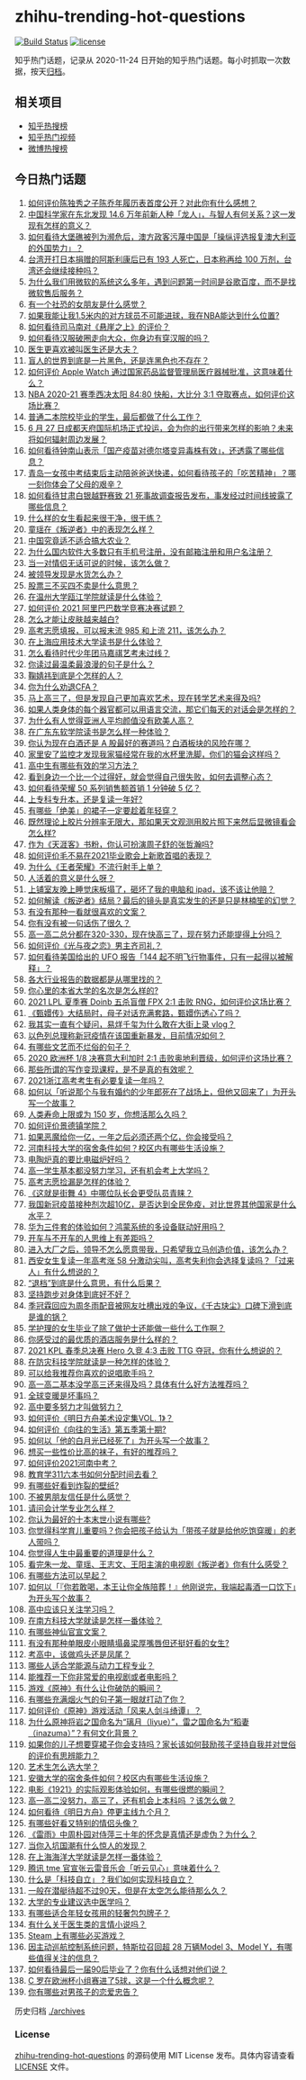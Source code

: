 # zhihu-trending-hot-questions

[![Build Status](https://github.com/justjavac/zhihu-trending-hot-questions/workflows/ci/badge.svg?branch=master)](https://github.com/justjavac/zhihu-trending-hot-questions/actions)
[![license](https://img.shields.io/github/license/justjavac/zhihu-trending-hot-questions)](https://github.com/justjavac/zhihu-trending-hot-questions/blob/master/LICENSE)

知乎热门话题，记录从 2020-11-24 日开始的知乎热门话题。每小时抓取一次数据，按天[归档](./archives)。

## 相关项目

- [知乎热搜榜](https://github.com/justjavac/zhihu-trending-top-search)
- [知乎热门视频](https://github.com/justjavac/zhihu-trending-hot-video)
- [微博热搜榜](https://github.com/justjavac/weibo-trending-hot-search)

## 今日热门话题

<!-- BEGIN -->
<!-- 最后更新时间 Sun Jun 27 2021 16:01:39 GMT+0800 (China Standard Time) -->

1. [如何评价陈独秀之子陈乔年履历表首度公开？对此你有什么感想？](https://www.zhihu.com/question/464933522)
2. [中国科学家在东北发现 14.6
   万年前新人种「龙人」，与智人有何关系？这一发现有怎样的意义？](https://www.zhihu.com/question/467654212)
3. [如何看待大堡礁被列为濒危后，澳方政客污蔑中国是「操纵评选报复澳大利亚的外国势力」？](https://www.zhihu.com/question/466643968)
4. [台湾开打日本捐赠的阿斯利康后已有 193 人死亡，日本称再给 100
   万剂，台湾还会继续接种吗？](https://www.zhihu.com/question/467768491)
5. [为什么我们用微软的系统这么多年，遇到问题第一时间是谷歌百度，而不是找微软售后服务？](https://www.zhihu.com/question/463391853)
6. [有一个社恐的女朋友是什么感觉？](https://www.zhihu.com/question/323962570)
7. [如果我能让我1.5米内的对方球员不可能进球，我在NBA能达到什么位置?](https://www.zhihu.com/question/402597076)
8. [如何看待司马南对《悬崖之上》的评价？](https://www.zhihu.com/question/462226337)
9. [如何看待汉服破圈走向大众，你身边有穿汉服的吗？](https://www.zhihu.com/question/467576874)
10. [医生更喜欢被叫医生还是大夫？](https://www.zhihu.com/question/392695588)
11. [盲人的世界到底是一片黑色，还是连黑色也不存在？](https://www.zhihu.com/question/48476818)
12. [如何评价 Apple Watch
    通过国家药品监督管理局医疗器械批准，这意味着什么？](https://www.zhihu.com/question/467625126)
13. [NBA 2020-21 赛季西决太阳 84:80 快船，大比分 3:1
    夺取赛点，如何评价这场比赛？](https://www.zhihu.com/question/468067856)
14. [普通二本院校毕业的学生，最后都做了什么工作？](https://www.zhihu.com/question/267563742)
15. [6 月 27
    日成都天府国际机场正式投运，会为你的出行带来怎样的影响？未来将如何辐射周边发展？](https://www.zhihu.com/question/467116966)
16. [如何看待钟南山表示「国产疫苗对德尔塔变异毒株有效」，还透露了哪些信息？](https://www.zhihu.com/question/467727614)
17. [青岛一女孩中考结束后主动陪爸爸送快递，如何看待孩子的「吃苦精神」？哪一刻你体会了父母的艰辛？](https://www.zhihu.com/question/466719905)
18. [如何看待甘肃白银越野赛致 21
    死事故调查报告发布，事发经过时间线披露了哪些信息？](https://www.zhihu.com/question/467819232)
19. [什么样的女生看起来很干净，很干练？](https://www.zhihu.com/question/23796174)
20. [童瑶在《叛逆者》中的表现怎么样？](https://www.zhihu.com/question/463850620)
21. [中国究竟适不适合搞大农业？](https://www.zhihu.com/question/323105287)
22. [为什么国内软件大多数只有手机号注册，没有邮箱注册和用户名注册？](https://www.zhihu.com/question/331360215)
23. [当一对情侣无话可说的时候，该怎么做？](https://www.zhihu.com/question/280272233)
24. [被领导发现是水货怎么办？](https://www.zhihu.com/question/449779149)
25. [股票三不买四不卖是什么意思？](https://www.zhihu.com/question/453247969)
26. [在温州大学瓯江学院就读是什么体验？](https://www.zhihu.com/question/401647691)
27. [如何评价 2021 阿里巴巴数学竞赛决赛试题？](https://www.zhihu.com/question/467903915)
28. [怎么才能让皮肤越来越白?](https://www.zhihu.com/question/458127901)
29. [高考志愿填报，可以报末流 985 和上流 211，该怎么办？](https://www.zhihu.com/question/466861114)
30. [在上海应用技术大学读书是什么体验？](https://www.zhihu.com/question/62082173)
31. [怎么看待时代少年团马嘉祺艺考未过线？](https://www.zhihu.com/question/467985728)
32. [你读过最温柔最浪漫的句子是什么？](https://www.zhihu.com/question/454087703)
33. [鞠婧祎到底是个怎样的人？](https://www.zhihu.com/question/451531217)
34. [你为什么劝退CFA？](https://www.zhihu.com/question/452285810)
35. [马上高三了，但是发现自己更加喜欢艺术，现在转学艺术来得及吗?](https://www.zhihu.com/question/462182951)
36. [如果人类身体的每个器官都可以用语言交流，那它们每天的对话会是怎样的？](https://www.zhihu.com/question/454951661)
37. [为什么有人觉得亚洲人平均颜值没有欧美人高？](https://www.zhihu.com/question/433666039)
38. [在广东东软学院读书是怎么样一种体验？](https://www.zhihu.com/question/36540493)
39. [你认为现在白酒还是 A 股最好的赛道吗？白酒板块的风险在哪？](https://www.zhihu.com/question/467530165)
40. [家里安了监控才发现我家猫经常在我的水杯里洗脚，你们的猫会这样吗？](https://www.zhihu.com/question/459983017)
41. [高中生有哪些有效的学习方法？](https://www.zhihu.com/question/287399896)
42. [看到身边一个比一个过得好，就会觉得自己很失败，如何去调整心态？](https://www.zhihu.com/question/466214937)
43. [如何看待荣耀 50 系列销售额首销 1 分钟破 5 亿？](https://www.zhihu.com/question/467418330)
44. [上专科专升本，还是复读一年好?](https://www.zhihu.com/question/313595217)
45. [有哪些「绝美」的裙子一定要趁着年轻穿？](https://www.zhihu.com/question/372236949)
46. [既然理论上胶片分辨率无限大，那如果天文观测用胶片照下来然后显微镜看会怎么样?](https://www.zhihu.com/question/453975780)
47. [作为《天涯客》书粉，你认可扮演周子舒的张哲瀚吗?](https://www.zhihu.com/question/461068478)
48. [如何评价毛不易在2021毕业歌会上新歌首唱的表现？](https://www.zhihu.com/question/467985173)
49. [为什么《王者荣耀》不流行射手上单？](https://www.zhihu.com/question/460375616)
50. [人活着的意义是什么呀？](https://www.zhihu.com/question/429431634)
51. [上铺室友晚上睡觉床板塌了，砸坏了我的电脑和
    ipad，该不该让他赔？](https://www.zhihu.com/question/460572374)
52. [如何解读《叛逆者》结局？最后的镜头是真实发生的还是只是林楠笙的幻觉？](https://www.zhihu.com/question/467937765)
53. [有没有那种一看就很喜欢的文案？](https://www.zhihu.com/question/463105813)
54. [你有没有被一句话伤了很久？](https://www.zhihu.com/question/463837349)
55. [高一高二总分都在320-330，现在快高三了，现在努力还能提得上分吗？](https://www.zhihu.com/question/463889438)
56. [如何评价《光与夜之恋》男主齐司礼？](https://www.zhihu.com/question/466812216)
57. [如何看待美国给出的 UFO 报告「144
    起不明飞行物事件，只有一起得以被解释」？](https://www.zhihu.com/question/467298489)
58. [各大行业报告的数据都是从哪里找的？](https://www.zhihu.com/question/67387122)
59. [你心里的本省大学的名次是怎么样的?](https://www.zhihu.com/question/410179653)
60. [2021 LPL 夏季赛 Doinb 五杀盲僧 FPX 2:1 击败
    RNG，如何评价这场比赛？](https://www.zhihu.com/question/467927415)
61. [《甄嬛传》大结局时，母子对话充满套路，甄嬛伤透心了吗？](https://www.zhihu.com/question/404317643)
62. [我其实一直有个疑问，易烊千玺为什么敢在大街上录 vlog？](https://www.zhihu.com/question/464875636)
63. [以色列总理称新冠疫情在该国重新暴发，目前情况如何？](https://www.zhihu.com/question/466765546)
64. [有哪些文艺而不烂俗的句子？](https://www.zhihu.com/question/384858847)
65. [2020 欧洲杯 1/8 决赛意大利加时 2:1
    击败奥地利晋级，如何评价这场比赛？](https://www.zhihu.com/question/468049116)
66. [那些所谓的写作变现课程，是不是真的有效呢？](https://www.zhihu.com/question/461400447)
67. [2021浙江高考考生有必要复读一年吗？](https://www.zhihu.com/question/466107095)
68. [如何以「听说那个与我有婚约的少年郎死在了战场上，但他又回来了」为开头写一个故事？](https://www.zhihu.com/question/459096689)
69. [人类寿命上限或为 150 岁，你想活那么久吗？](https://www.zhihu.com/question/466968884)
70. [如何评价景德镇学院？](https://www.zhihu.com/question/24931592)
71. [如果恶魔给你一亿，一年之后必须还两个亿，你会接受吗？](https://www.zhihu.com/question/392418796)
72. [河南科技大学的宿舍条件如何？校区内有哪些生活设施？](https://www.zhihu.com/question/326856562)
73. [电陶炉真的要比电磁炉好吗？](https://www.zhihu.com/question/381245384)
74. [高一学生基本都没努力学习，还有机会考上大学吗？](https://www.zhihu.com/question/465637082)
75. [高考志愿捡漏是怎样的体验？](https://www.zhihu.com/question/59549503)
76. [《这就是街舞 4》中哪位队长会更受队员青睐？](https://www.zhihu.com/question/466348692)
77. [我国新冠疫苗接种剂次超10亿，是否达到全民免疫，对比世界其他国家是什么水平？](https://www.zhihu.com/question/466845525)
78. [华为三件套的体验如何？鸿蒙系统的多设备联动好用吗？](https://www.zhihu.com/question/467709448)
79. [开车与不开车的人思维上有差距吗？](https://www.zhihu.com/question/466319507)
80. [进入大厂之后，领导不怎么愿意带我，只希望我立马创造价值，该怎么办？](https://www.zhihu.com/question/466550532)
81. [西安女生复读一年高考涨 58
    分激动尖叫，高考失利你会选择复读吗？「过来人」有什么想说的？](https://www.zhihu.com/question/467509623)
82. [“退档”到底是什么意思，有什么后果？](https://www.zhihu.com/question/331780490)
83. [坚持跑步对身体到底好不好？](https://www.zhihu.com/question/461618978)
84. [季冠霖回应为周冬雨配音被网友吐槽出戏的争议，《千古玦尘》口碑下滑到底是谁的锅？](https://www.zhihu.com/question/467423413)
85. [学护理的女生毕业了除了做护士还能做一些什么工作啊？](https://www.zhihu.com/question/314606195)
86. [你感受过的最优质的酒店服务是什么样的？](https://www.zhihu.com/question/36082879)
87. [2021 KPL 春季总决赛 Hero 久竞 4:3 击败 TTG
    夺冠，你有什么想说的？](https://www.zhihu.com/question/467891041)
88. [在防灾科技学院就读是一种怎样的体验？](https://www.zhihu.com/question/47811855)
89. [可以给我推荐你喜欢的说唱歌手吗？](https://www.zhihu.com/question/457551476)
90. [高一高二基本没学高三还来得及吗？具体有什么好方法推荐吗？](https://www.zhihu.com/question/465620153)
91. [全球变暖是坏事吗？](https://www.zhihu.com/question/290575660)
92. [高中要多努力才叫做努力？](https://www.zhihu.com/question/60440328)
93. [如何评价《明日方舟美术设定集VOL. 1》？](https://www.zhihu.com/question/467858109)
94. [如何评价《向往的生活》第五季第十期?](https://www.zhihu.com/question/466097156)
95. [如何以「他的白月光已经死了」为开头写一个故事？](https://www.zhihu.com/question/435179014)
96. [想买一些性价比高的袜子，有好的推荐吗？](https://www.zhihu.com/question/32272388)
97. [如何评价2021河南中考？](https://www.zhihu.com/question/466137266)
98. [教育学311六本书如何分配时间去看？](https://www.zhihu.com/question/438835540)
99. [有哪些好看到炸裂的壁纸?](https://www.zhihu.com/question/425110846)
100. [不被男朋友信任是什么感觉？](https://www.zhihu.com/question/464707364)
101. [请问会计学专业怎么样？](https://www.zhihu.com/question/331281323)
102. [你认为最好的十本末世小说有哪些?](https://www.zhihu.com/question/403545900)
103. [你觉得科学育儿重要吗？你会把孩子给认为「带孩子就是给他吃饱穿暖」的老人带吗？](https://www.zhihu.com/question/464732842)
104. [你觉得人生中最重要的道理是什么？](https://www.zhihu.com/question/465627192)
105. [看完朱一龙、童瑶、王志文、王阳主演的电视剧《叛逆者》你有什么感受？](https://www.zhihu.com/question/456962938)
106. [有哪些方法可以早起？](https://www.zhihu.com/question/466318823)
107. [如何以「『你若敢喝，本王让你全族陪葬！』他刚说完，我端起毒酒一口饮下」为开头写个故事？](https://www.zhihu.com/question/454829891)
108. [高中应该只关注学习吗？](https://www.zhihu.com/question/464840911)
109. [在南方科技大学就读是怎样一番体验？](https://www.zhihu.com/question/24365361)
110. [有哪些神仙官宣文案？](https://www.zhihu.com/question/449182426)
111. [有没有那种单眼皮小眼睛塌鼻梁厚嘴唇但还挺好看的女生?](https://www.zhihu.com/question/312374216)
112. [考高中，该做鸡头还是凤尾？](https://www.zhihu.com/question/464821888)
113. [哪些人适合学能源与动力工程专业？](https://www.zhihu.com/question/404778160)
114. [能推荐一下你非常爱的电视剧或者电影吗？](https://www.zhihu.com/question/460849272)
115. [游戏《原神》有什么让你破防的瞬间？](https://www.zhihu.com/question/466342008)
116. [有哪些充满烟火气的句子第一眼就打动了你？](https://www.zhihu.com/question/357326082)
117. [如何评价《原神》游戏活动「风来人剑斗绮谭」？](https://www.zhihu.com/question/467734737)
118. [为什么原神将岩之国命名为“璃月（liyue）”，雷之国命名为“稻妻（inazuma）”？有何文化背景？](https://www.zhihu.com/question/466559443)
119. [如果你的儿子想要穿裙子你会支持吗？家长该如何鼓励孩子坚持自我并对世俗的评价有思辨能力？](https://www.zhihu.com/question/467775786)
120. [艺术生怎么选大学？](https://www.zhihu.com/question/406801194)
121. [安徽大学的宿舍条件如何？校区内有哪些生活设施？](https://www.zhihu.com/question/326840249)
122. [电影《1921》的实际观影体验如何，有哪些很燃的瞬间？](https://www.zhihu.com/question/467463563)
123. [高一高二没努力，高三了，还有机会上本科吗 ？该怎么做？](https://www.zhihu.com/question/466443276)
124. [如何看待《明日方舟》停更主线九个月？](https://www.zhihu.com/question/467117827)
125. [有哪些好看又特别的情侣头像？](https://www.zhihu.com/question/361074548)
126. [《雷雨》中周朴园对侍萍三十年的怀念是真情还是虚伪？为什么？](https://www.zhihu.com/question/380155608)
127. [当你入坑国潮有什么惊人的发现？](https://www.zhihu.com/question/463164713)
128. [在上海海洋大学就读是怎样一番体验？](https://www.zhihu.com/question/29678076)
129. [腾讯 tme 官宣张云雷音乐会「听云见心」意味着什么？](https://www.zhihu.com/question/467549652)
130. [什么是「科技自立」？我们如何实现科技自立？](https://www.zhihu.com/question/458853728)
131. [一般在潜艇待超不过90天，但是在太空怎么能待那么久？](https://www.zhihu.com/question/465762854)
132. [大学的专业建议选中医学吗？](https://www.zhihu.com/question/463493627)
133. [有哪些适合年轻女孩用的轻奢包包牌子？](https://www.zhihu.com/question/35179909)
134. [有什么关于医生类的言情小说吗？](https://www.zhihu.com/question/266364937)
135. [Steam 上有哪些必买游戏？](https://www.zhihu.com/question/35296900)
136. [因主动巡航控制系统问题，特斯拉召回超 28 万辆Model 3、Model
     Y，有哪些值得关注的信息？](https://www.zhihu.com/question/467798045)
137. [如何看待最后一届90后毕业了？你有什么话想对他们说？](https://www.zhihu.com/question/467748410)
138. [C 罗在欧洲杯小组赛进了5球，这是一个什么概念呢？](https://www.zhihu.com/question/467069907)
139. [你有哪些对男孩子的恋爱忠告？](https://www.zhihu.com/question/293676302)

<!-- END -->

历史归档 [./archives](./archives)

### License

[zhihu-trending-hot-questions](https://github.com/justjavac/zhihu-trending-hot-questions)
的源码使用 MIT License 发布。具体内容请查看 [LICENSE](./LICENSE) 文件。
